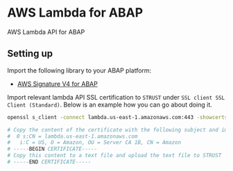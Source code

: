 # AWS Lambda for ABAP
AWS Lambda API for ABAP

## Setting up

Import the following library to your ABAP platform:

+ [AWS Signature V4 for ABAP](https://github.com/tmhew/abap-aws-sigv4)

Import relevant lambda API SSL certification to `STRUST` under `SSL client SSL Client (Standard)`. Below is an example how you can go about doing it.

```sh
openssl s_client -connect lambda.us-east-1.amazonaws.com:443 -showcerts

# Copy the content of the certificate with the following subject and import it to STRUST. 
#  0 s:CN = lambda.us-east-1.amazonaws.com
#   i:C = US, O = Amazon, OU = Server CA 1B, CN = Amazon
# -----BEGIN CERTIFICATE-----  
# Copy this content to a text file and upload the text file to STRUST
# -----END CERTIFICATE-----
```
